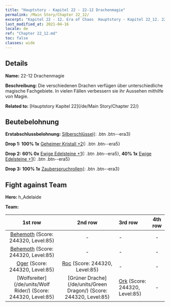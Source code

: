 ```yaml
---
title: "Hauptstory - Kapitel 22 - 22-12 Drachenmagie"
permalink: /Main Story/Chapter 22_12/
excerpt: "Kapitel 22 - 12. Era of Chaos  Hauptstory - Kapitel 22_12. 22-12 Drachenmagie"
last_modified_at: 2021-04-16
locale: de
ref: "Chapter 22_12.md"
toc: false
classes: wide
---
```


## Details

 **Name:** 22-12 Drachenmagie

 **Beschreibung:** Die verschiedenen Drachen verfügen über unterschiedliche magische Fachgebiete. In vielen Fällen verbessern sie ihr Aussehen mithilfe von Magie.

 **Related to:** [Hauptstory Kapitel 22](/de/Main Story/Chapter 22/)

## Beutebelohnung

 **Erstabschlussbelohnung:** [Silberschlüssel](/de/Items/con_693/){: .btn .btn--era3}

 **Drop 1:** **100% 1x** [Geheimer Kristall +2](/de/Items/mat_80/){: .btn .btn--era5}

 **Drop 2:** **60% 0x** [Ewige Edelsteine +1](/de/Items/mat_72/){: .btn .btn--era5}, **40% 1x** [Ewige Edelsteine +1](/de/Items/mat_72/){: .btn .btn--era5}

 **Drop 3:** **100% 1x** [Zauberspruchrollen](/de/Items/con_694/){: .btn .btn--era3}


## Fight against Team
 **Hero:** h_Adelaide

 **Team:**


  | 1st row | 2nd row | 3rd row | 4th row |
  |:----:|:----:|:----|:----:|
  | [Behemoth](/de/units/Behemoth/) (Score: 244320, Level:85)  | - | - | - |
  | [Behemoth](/de/units/Behemoth/) (Score: 244320, Level:85)  | - | - | - |
  | [Oger](/de/units/Ogre/) (Score: 244320, Level:85)  | [Roc](/de/units/Roc/) (Score: 244320, Level:85)  | - | - |
  | [Wolfsreiter](/de/units/Wolf Rider/) (Score: 244320, Level:85)  | [Grüner Drache](/de/units/Green Dragon/) (Score: 244320, Level:85)  | [Ork](/de/units/Orc/) (Score: 244320, Level:85)  | - |


